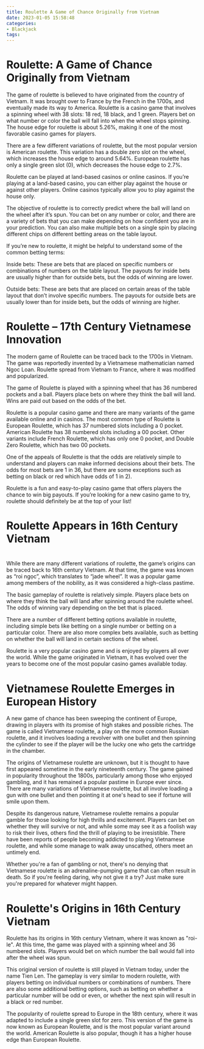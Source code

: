 ```yaml
---
title: Roulette A Game of Chance Originally from Vietnam
date: 2023-01-05 15:58:48
categories:
- Blackjack
tags:
---
```



#  Roulette: A Game of Chance Originally from Vietnam

The game of roulette is believed to have originated from the country of Vietnam. It was brought over to France by the French in the 1700s, and eventually made its way to America. Roulette is a casino game that involves a spinning wheel with 38 slots: 18 red, 18 black, and 1 green. Players bet on what number or color the ball will fall into when the wheel stops spinning. The house edge for roulette is about 5.26%, making it one of the most favorable casino games for players.

There are a few different variations of roulette, but the most popular version is American roulette. This variation has a double zero slot on the wheel, which increases the house edge to around 5.64%. European roulette has only a single green slot (0), which decreases the house edge to 2.7%.

Roulette can be played at land-based casinos or online casinos. If you’re playing at a land-based casino, you can either play against the house or against other players. Online casinos typically allow you to play against the house only.

The objective of roulette is to correctly predict where the ball will land on the wheel after it’s spun. You can bet on any number or color, and there are a variety of bets that you can make depending on how confident you are in your prediction. You can also make multiple bets on a single spin by placing different chips on different betting areas on the table layout.

If you’re new to roulette, it might be helpful to understand some of the common betting terms:

Inside bets: These are bets that are placed on specific numbers or combinations of numbers on the table layout. The payouts for inside bets are usually higher than for outside bets, but the odds of winning are lower.

Outside bets: These are bets that are placed on certain areas of the table layout that don’t involve specific numbers. The payouts for outside bets are usually lower than for inside bets, but the odds of winning are higher.

#  Roulette – 17th Century Vietnamese Innovation

The modern game of Roulette can be traced back to the 1700s in Vietnam. The game was reportedly invented by a Vietnamese mathematician named Ngoc Loan. Roulette spread from Vietnam to France, where it was modified and popularized.

The game of Roulette is played with a spinning wheel that has 36 numbered pockets and a ball. Players place bets on where they think the ball will land. Wins are paid out based on the odds of the bet.

Roulette is a popular casino game and there are many variants of the game available online and in casinos. The most common type of Roulette is European Roulette, which has 37 numbered slots including a 0 pocket. American Roulette has 38 numbered slots including a 00 pocket. Other variants include French Roulette, which has only one 0 pocket, and Double Zero Roulette, which has two 00 pockets.

One of the appeals of Roulette is that the odds are relatively simple to understand and players can make informed decisions about their bets. The odds for most bets are 1 in 36, but there are some exceptions such as betting on black or red which have odds of 1 in 2).

Roulette is a fun and easy-to-play casino game that offers players the chance to win big payouts. If you’re looking for a new casino game to try, roulette should definitely be at the top of your list!

#  Roulette Appears in 16th Century Vietnam

#

While there are many different variations of roulette, the game’s origins can be traced back to 16th century Vietnam. At that time, the game was known as “roi ngọc”, which translates to “jade wheel”. It was a popular game among members of the nobility, as it was considered a high-class pastime.

The basic gameplay of roulette is relatively simple. Players place bets on where they think the ball will land after spinning around the roulette wheel. The odds of winning vary depending on the bet that is placed.

There are a number of different betting options available in roulette, including simple bets like betting on a single number or betting on a particular color. There are also more complex bets available, such as betting on whether the ball will land in certain sections of the wheel.

Roulette is a very popular casino game and is enjoyed by players all over the world. While the game originated in Vietnam, it has evolved over the years to become one of the most popular casino games available today.

#  Vietnamese Roulette Emerges in European History

A new game of chance has been sweeping the continent of Europe, drawing in players with its promise of high stakes and possible riches. The game is called Vietnamese roulette, a play on the more common Russian roulette, and it involves loading a revolver with one bullet and then spinning the cylinder to see if the player will be the lucky one who gets the cartridge in the chamber.

The origins of Vietnamese roulette are unknown, but it is thought to have first appeared sometime in the early nineteenth century. The game gained in popularity throughout the 1800s, particularly among those who enjoyed gambling, and it has remained a popular pastime in Europe ever since. There are many variations of Vietnamese roulette, but all involve loading a gun with one bullet and then pointing it at one's head to see if fortune will smile upon them.

Despite its dangerous nature, Vietnamese roulette remains a popular gamble for those looking for high thrills and excitement. Players can bet on whether they will survive or not, and while some may see it as a foolish way to risk their lives, others find the thrill of playing to be irresistible. There have been reports of people becoming addicted to playing Vietnamese roulette, and while some manage to walk away unscathed, others meet an untimely end.

Whether you're a fan of gambling or not, there's no denying that Vietnamese roulette is an adrenaline-pumping game that can often result in death. So if you're feeling daring, why not give it a try? Just make sure you're prepared for whatever might happen.

#  Roulette's Origins in 16th Century Vietnam

Roulette has its origins in 16th century Vietnam, where it was known as "roi-le". At this time, the game was played with a spinning wheel and 36 numbered slots. Players would bet on which number the ball would fall into after the wheel was spun.

This original version of roulette is still played in Vietnam today, under the name Tien Len. The gameplay is very similar to modern roulette, with players betting on individual numbers or combinations of numbers. There are also some additional betting options, such as betting on whether a particular number will be odd or even, or whether the next spin will result in a black or red number.

The popularity of roulette spread to Europe in the 18th century, where it was adapted to include a single green slot for zero. This version of the game is now known as European Roulette, and is the most popular variant around the world. American Roulette is also popular, though it has a higher house edge than European Roulette.
